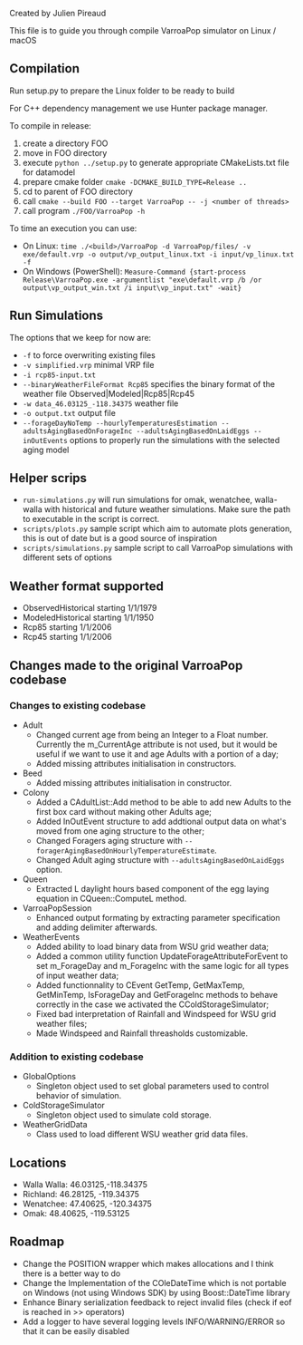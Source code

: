 Created by Julien Pireaud

This file is to guide you through compile VarroaPop simulator on Linux / macOS

## Compilation

Run setup.py to prepare the Linux folder to be ready to build

For C++ dependency management we use Hunter package manager.

To compile in release:

1. create a directory FOO
1. move in FOO directory
1. execute `python ../setup.py` to generate appropriate CMakeLists.txt file for datamodel
1. prepare cmake folder `cmake -DCMAKE_BUILD_TYPE=Release ..`
1. cd to parent of FOO directory
1. call `cmake --build FOO --target VarroaPop -- -j <number of threads>`
1. call program `./FOO/VarroaPop -h`

To time an execution you can use:

- On Linux: `time ./<build>/VarroaPop -d VarroaPop/files/ -v exe/default.vrp -o output/vp_output_linux.txt -i input/vp_linux.txt -f`
- On Windows (PowerShell): `Measure-Command {start-process Release\VarroaPop.exe -argumentlist "exe\default.vrp /b /or output\vp_output_win.txt /i input\vp_input.txt" -wait}`

## Run Simulations

The options that we keep for now are:

- `-f` to force overwriting existing files
- `-v simplified.vrp` minimal VRP file
- `-i rcp85-input.txt`
- `--binaryWeatherFileFormat Rcp85` specifies the binary format of the weather file Observed|Modeled|Rcp85|Rcp45
- `-w data_46.03125_-118.34375` weather file
- `-o output.txt` output file
- `--forageDayNoTemp --hourlyTemperaturesEstimation --adultsAgingBasedOnForageInc --adultsAgingBasedOnLaidEggs --inOutEvents` options to properly run the simulations with the selected aging model

## Helper scrips

- `run-simulations.py` will run simulations for omak, wenatchee, walla-walla with historical and future weather simulations. Make sure the path to executable in the script is correct.
- `scripts/plots.py` sample script which aim to automate plots generation, this is out of date but is a good source of inspiration
- `scripts/simulations.py` sample script to call VarroaPop simulations with different sets of options

## Weather format supported

- ObservedHistorical starting 1/1/1979
- ModeledHistorical starting 1/1/1950
- Rcp85 starting 1/1/2006
- Rcp45 starting 1/1/2006

## Changes made to the original VarroaPop codebase

### Changes to existing codebase

- Adult
  - Changed current age from being an Integer to a Float number. Currently the m_CurrentAge attribute is not used, but it would be useful if we want to use it and age Adults with a portion of a day;
  - Added missing attributes initialisation in constructors.
- Beed
  - Added missing attributes initialisation in constructor.
- Colony
  - Added a CAdultList::Add method to be able to add new Adults to the first box card without making other Adults age;
  - Added InOutEvent structure to add addtional output data on what's moved from one aging structure to the other;
  - Changed Foragers aging structure with `--foragerAgingBasedOnHourlyTemperatureEstimate`.
  - Changed Adult aging structure with `--adultsAgingBasedOnLaidEggs` option.
- Queen
  - Extracted L daylight hours based component of the egg laying equation in CQueen::ComputeL method.
- VarroaPopSession
  - Enhanced output formating by extracting parameter specification and adding delimiter afterwards.
- WeatherEvents
  - Added ability to load binary data from WSU grid weather data;
  - Added a common utility function UpdateForageAttributeForEvent to set m_ForageDay and m_ForageInc with the same logic for all types of input weather data;
  - Added functionnality to CEvent GetTemp, GetMaxTemp, GetMinTemp, IsForageDay and GetForageInc methods to behave correctly in the case we activated the CColdStorageSimulator;
  - Fixed bad interpretation of Rainfall and Windspeed for WSU grid weather files;
  - Made Windspeed and Rainfall threasholds customizable.

### Addition to existing codebase

- GlobalOptions
  - Singleton object used to set global parameters used to control behavior of simulation.
- ColdStorageSimulator
  - Singleton object used to simulate cold storage.
- WeatherGridData
  - Class used to load different WSU weather grid data files.

## Locations

- Walla Walla: 46.03125,-118.34375
- Richland: 46.28125, -119.34375
- Wenatchee: 47.40625, -120.34375
- Omak: 48.40625, -119.53125

## Roadmap

- Change the POSITION wrapper which makes allocations and I think there is a better way to do
- Change the Implementation of the COleDateTime which is not portable on Windows (not using Windows SDK) by using Boost::DateTime library
- Enhance Binary serialization feedback to reject invalid files (check if eof is reached in >> operators)
- Add a logger to have several logging levels INFO/WARNING/ERROR so that it can be easily disabled
